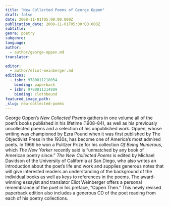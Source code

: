 ```yaml
---
title: "New Collected Poems of George Oppen"
draft: false
date: 2008-11-01T05:00:00.000Z
publication_date: 2008-11-01T05:00:00.000Z
subtitle:
genre: poetry
subgenre:
language:
author:
  - author/george-oppen.md
translator:

editor:
  - author/eliot-weinberger.md
editions:
  - isbn: 9780811218054
    binding: paperback
  - isbn: 9780811214889
    binding: clothbound
featured_image_path:
_slug: new-collected-poems
---
```


George Oppen’s _New Collected Poems_ gathers in one volume all of the poet’s books published in his lifetime (1908–84), as well as his previously uncollected poems and a selection of his unpublished work. Oppen, whose writing was championed by Ezra Pound when it was first published by The Objectivist Press in the 1930s, has become one of America’s most admired poets. In 1969 he won a Pulitzer Prize for his collection _Of Being Numerous_, which _The New Yorker_ recently said is “unmatched by any book of American poetry since.” _The New Collected Poems_ is edited by Michael Davidson of the University of California at San Diego, who also writes an introduction about the poet’s life and work and supplies generous notes that will give interested readers an understanding of the background of the individual books as well as keys to references in the poems. The award-winning essayist and translator Eliot Weinberger offers a personal remembrance of the poet in his preface, “Oppen Then.” This newly revised paperback edition also includes a generous CD of the poet reading from each of his poetry collections.

